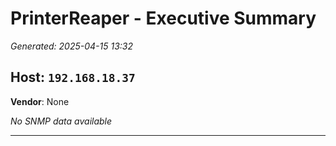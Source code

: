 # PrinterReaper - Executive Summary
_Generated: 2025-04-15 13:32_

## Host: `192.168.18.37`

**Vendor**: None

*No SNMP data available*

---

